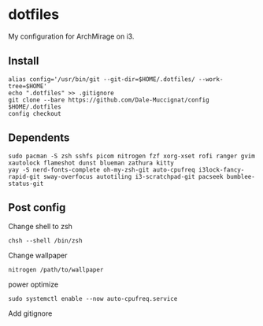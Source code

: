 # dotfiles

My configuration for ArchMirage on i3.

## Install

```
alias config='/usr/bin/git --git-dir=$HOME/.dotfiles/ --work-tree=$HOME'
echo ".dotfiles" >> .gitignore
git clone --bare https://github.com/Dale-Muccignat/config $HOME/.dotfiles
config checkout
```

## Dependents

```
sudo pacman -S zsh sshfs picom nitrogen fzf xorg-xset rofi ranger gvim xautolock flameshot dunst blueman zathura kitty
yay -S nerd-fonts-complete oh-my-zsh-git auto-cpufreq i3lock-fancy-rapid-git sway-overfocus autotiling i3-scratchpad-git pacseek bumblee-status-git
```

## Post config

Change shell to zsh
```
chsh --shell /bin/zsh
```
Change wallpaper
```
nitrogen /path/to/wallpaper
```
power optimize
```
sudo systemctl enable --now auto-cpufreq.service
```
Add gitignore
```
